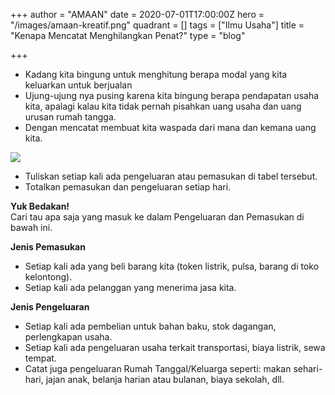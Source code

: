 +++
author = "AMAAN"
date = 2020-07-01T17:00:00Z
hero = "/images/amaan-kreatif.png"
quadrant = []
tags = ["Ilmu Usaha"]
title = "Kenapa Mencatat Menghilangkan Penat?"
type = "blog"

+++
* Kadang kita bingung untuk menghitung berapa modal yang kita keluarkan untuk berjualan
* Ujung-ujung nya pusing karena kita bingung berapa pendapatan usaha kita, apalagi kalau kita tidak pernah pisahkan uang usaha dan uang urusan rumah tangga.
* Dengan mencatat membuat kita waspada dari mana dan kemana uang kita.

![](/images/frame-2.png)

* Tuliskan setiap kali ada pengeluaran atau pemasukan di tabel tersebut.
* Totalkan pemasukan dan pengeluaran setiap hari.

**Yuk Bedakan!**  
Cari tau apa saja yang masuk ke dalam Pengeluaran dan Pemasukan di bawah ini.

**Jenis Pemasukan**

* Setiap kali ada yang beli barang kita (token listrik, pulsa, barang di toko kelontong).
* Setiap kali ada pelanggan yang menerima jasa kita.

**Jenis Pengeluaran**

* Setiap kali ada pembelian untuk bahan baku, stok dagangan, perlengkapan usaha.
* Setiap kali ada pengeluaran usaha terkait transportasi, biaya listrik, sewa tempat.
* Catat juga pengeluaran Rumah Tanggal/Keluarga seperti: makan sehari-hari, jajan anak, belanja harian atau bulanan, biaya sekolah, dll.